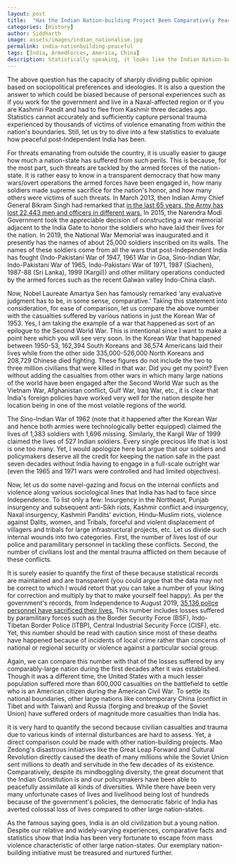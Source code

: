 ```yaml
---
layout: post
title:  "Has the Indian Nation-building Project Been Comparatively Peaceful?"
categories: [History]
author: Siddharth
image: assets/images/indian_nationalism.jpg
permalink: india-nationbuilding-peaceful
tags: [India, ArmedForces, America, China]
description: Statistically speaking, it looks like the Indian Nation-building has been very peaceful.
---
```

The above question has the capacity of sharply dividing public opinion based on sociopolitical preferences and ideologies. It is also a question the answer to which could be biased because of personal experiences such as if you work for the government and live in a Naxal-affected region or if you are Kashmiri Pandit and had to flee from Kashmir three decades ago. Statistics cannot accurately and sufficiently capture personal trauma experienced by thousands of victims of violence emanating from within the nation's boundaries. Still, let us try to dive into a few statistics to evaluate how peaceful post-Independent India has been.

For threats emanating from outside the country, it is usually easier to gauge how much a nation-state has suffered from such perils. This is because, for the most part, such threats are tackled by the armed forces of the nation-state. It is rather easy to know in a transparent democracy that how many wars/overt operations the armed forces have been engaged in, how many soldiers made supreme sacrifice for the nation's honor, and how many others were victims of such threats. In March 2013, then Indian Army Chief General Bikram Singh had remarked that <a target="_blank" href="https://indianexpress.com/article/news-archive/army-chief-gen-bikram-singh-accuses-pak-of-bleeding-india-trashes-talk-of-cbms/">in the last 65 years, the Army has lost 22,443 men and officers in different wars.</a> In 2015, the Narendra Modi Government took the appreciable decision of constructing a war memorial adjacent to the India Gate to honor the soldiers who have laid their lives for the nation. In 2019, the National War Memorial was inaugurated and it presently has the names of about 25,000 soldiers inscribed on its walls. The names of these soldiers come from all the wars that post-Independent India has fought (Indo-Pakistani War of 1947, 1961 War in Goa, Sino-Indian War, Indo-Pakistani War of 1965, Indo-Pakistani War of 1971, 1987 (Siachen), 1987-88 (Sri Lanka), 1999 (Kargil)) and other military operations conducted by the armed forces such as the recent Galwan valley Indo-China clash. 

Now, Nobel Laureate Amartya Sen has famously remarked ‘any evaluative judgment has to be, in some sense, comparative.' Taking this statement into consideration, for ease of comparison, let us compare the above number with the casualties suffered by various nations in just the Korean War of 1953. Yes, I am taking the example of a war that happened as sort of an epilogue to the Second World War. This is intentional since I want to make a point here which you will see very soon. In the Korean War that happened between 1950-53, 162,394 South Koreans and 36,574 Americans laid their lives while from the other side 335,000-526,000 North Koreans and 208,729 Chinese died fighting. These figures do not include the two to three million civilians that were killed in that war. Did you get my point? Even without adding the casualties from other wars in which many large nations of the world have been engaged after the Second World War such as the Vietnam War, Afghanistan conflict, Gulf War, Iraq War, etc., it is clear that India's foreign policies have worked very well for the nation despite her location being in one of the most volatile regions of the world. 

The Sino-Indian War of 1962 (note that it happened after the Korean War and hence both armies were technologically better equipped) claimed the lives of 1,383 soldiers with 1,696 missing. Similarly, the Kargil War of 1999 claimed the lives of 527 Indian soldiers. Every single precious life that is lost is one too many. Yet, I would apologize here but argue that our soldiers and policymakers deserve all the credit for keeping the nation safe in the past seven decades without India having to engage in a full-scale outright war (even the 1965 and 1971 wars were controlled and had limited objectives).

Now, let us do some navel-gazing and focus on the internal conflicts and violence along various sociological lines that India has had to face since Independence. To list only a few: Insurgency in the Northeast, Punjab insurgency and subsequent anti-Sikh riots, Kashmir conflict and insurgency, Naxal insurgency, Kashmiri Pandits' eviction, Hindu-Muslim riots, violence against Dalits, women, and Tribals, forceful and violent displacement of villagers and tribals for large infrastructural projects, etc. Let us divide such internal wounds into two categories. First, the number of lives lost of our police and paramilitary personnel in tackling these conflicts. Second, the number of civilians lost and the mental trauma afflicted on them because of these conflicts.

It is surely easier to quantify the first of these because statistical records are maintained and are transparent (you could argue that the data may not be correct to which I would retort that you can take a number of your liking for correction and multiply by that to make yourself feel happy). As per the government's records, from Independence to August 2019, <a target="_blank" href="https://www.ndtv.com/india-news/35-000-cops-killed-on-duty-since-independence-292-died-in-a-year-police-2119749">35,136 police personnel have sacrificed their lives.</a> This number includes losses suffered by paramilitary forces such as the Border Security Force (BSF), Indo-Tibetan Border Police (ITBP), Central Industrial Security Force (CISF), etc. Yet, this number should be read with caution since most of these deaths have happened because of incidents of local crime rather than concerns of national or regional security or violence against a particular social group. 

Again, we can compare this number with that of the losses suffered by any comparably-large nation during the first decades after it was established. Though it was a different time, the United States with a much lesser population suffered more than 600,000 casualties on the battlefield to settle who is an American citizen during the American Civil War. To settle its national boundaries, other large nations like contemporary China (conflict in Tibet and with Taiwan) and Russia (forging and breakup of the Soviet Union) have suffered orders of magnitude more casualties than India has.

It is very hard to quantify the second because civilian casualties and trauma due to various kinds of internal disturbances are hard to assess. Yet, a direct comparison could be made with other nation-building projects. Mao Zedong's disastrous initiatives like the Great Leap Forward and Cultural Revolution directly caused the death of many millions while the Soviet Union sent millions to death and servitude in the few decades of its existence. Comparatively, despite its mindboggling diversity, the great document that the Indian Constitution is and our policymakers have been able to peacefully assimilate all kinds of diversities. While there have been very many unfortunate cases of lives and livelihood being lost of hundreds because of the government's policies, the democratic fabric of India has averted colossal loss of lives compared to other large nation-states. 

As the famous saying goes, India is an old civilization but a young nation. Despite our relative and widely-varying experiences, comparative facts and statistics show that India has been very fortunate to escape from mass violence characteristic of other large nation-states. Our exemplary nation-building initiative must be treasured and nurtured further.
